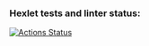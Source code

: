 ### Hexlet tests and linter status:
[![Actions Status](https://github.com/vladimir-kozyrev/rails-project-lvl2/workflows/hexlet-check/badge.svg)](https://github.com/vladimir-kozyrev/rails-project-lvl2/actions)
